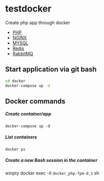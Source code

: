 # testdocker
Create php app through docker

- [PHP](https://hub.docker.com/_/php)
- [NGINX](https://hub.docker.com/_/nginx)
- [MYSQL](https://hub.docker.com/_/mysql)
- [Redis](https://hub.docker.com/_/redis)
- [RabbitMQ](https://hub.docker.com/_/rabbitmq)

## Start application via git bash
```sh
cd docker
docker-compose up -d
```

## Docker commands
##### Create container/app
`docker-compose up -d`

##### List containers
`docker ps`

##### Create a new Bash session in the container
winpty docker exec -it `docker_php-fpm-d_1` sh
